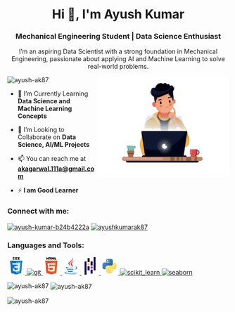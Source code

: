 <h1 align="center">Hi 👋, I'm Ayush Kumar</h1>
<h3 align="center">Mechanical Engineering Student | Data Science Enthusiast</h3>
<p align="center">I’m an aspiring Data Scientist with a strong foundation in Mechanical Engineering, passionate about applying AI and Machine Learning to solve real-world problems.</p>
<img align="right" alt="coding" width="300" src="https://github.com/Ayush-ak87/Ayush-ak87/blob/main/CodingGIF.gif">

<p align="left"> <img src="https://komarev.com/ghpvc/?username=ayush-ak87&label=Profile%20views&color=0e75b6&style=flat" alt="ayush-ak87" /> </p>

- 🌱 I’m Currently Learning **Data Science and Machine Learning Concepts**

- 👯 I’m Looking to Collaborate on **Data Science, AI/ML  Projects**

- 📫 You can reach me at **akagarwal.111a@gmail.com**

- ⚡ **I am Good Learner**

<h3 align="left">Connect with me:</h3>
<p align="left">
<a href="https://linkedin.com/in/ayush-kumar-b24b4222a" target="blank"><img align="center" src="https://raw.githubusercontent.com/rahuldkjain/github-profile-readme-generator/master/src/images/icons/Social/linked-in-alt.svg" alt="ayush-kumar-b24b4222a" height="30" width="40" /></a>
<a href="https://kaggle.com/ayushkumarak87" target="blank"><img align="center" src="https://raw.githubusercontent.com/rahuldkjain/github-profile-readme-generator/master/src/images/icons/Social/kaggle.svg" alt="ayushkumarak87" height="30" width="40" /></a>
</p>

<h3 align="left">Languages and Tools:</h3>
<p align="left"> <a href="https://www.w3schools.com/css/" target="_blank" rel="noreferrer"> <img src="https://raw.githubusercontent.com/devicons/devicon/master/icons/css3/css3-original-wordmark.svg" alt="css3" width="40" height="40"/> </a> <a href="https://git-scm.com/" target="_blank" rel="noreferrer"> <img src="https://www.vectorlogo.zone/logos/git-scm/git-scm-icon.svg" alt="git" width="40" height="40"/> </a> <a href="https://www.w3.org/html/" target="_blank" rel="noreferrer"> <img src="https://raw.githubusercontent.com/devicons/devicon/master/icons/html5/html5-original-wordmark.svg" alt="html5" width="40" height="40"/> </a> <a href="https://www.java.com" target="_blank" rel="noreferrer"> <img src="https://raw.githubusercontent.com/devicons/devicon/master/icons/java/java-original.svg" alt="java" width="40" height="40"/> </a> <a href="https://pandas.pydata.org/" target="_blank" rel="noreferrer"> <img src="https://raw.githubusercontent.com/devicons/devicon/2ae2a900d2f041da66e950e4d48052658d850630/icons/pandas/pandas-original.svg" alt="pandas" width="40" height="40"/> </a> <a href="https://www.python.org" target="_blank" rel="noreferrer"> <img src="https://raw.githubusercontent.com/devicons/devicon/master/icons/python/python-original.svg" alt="python" width="40" height="40"/> </a> <a href="https://scikit-learn.org/" target="_blank" rel="noreferrer"> <img src="https://upload.wikimedia.org/wikipedia/commons/0/05/Scikit_learn_logo_small.svg" alt="scikit_learn" width="40" height="40"/> </a> <a href="https://seaborn.pydata.org/" target="_blank" rel="noreferrer"> <img src="https://seaborn.pydata.org/_images/logo-mark-lightbg.svg" alt="seaborn" width="40" height="40"/> </a> </p>

<p><img align="left" src="https://github-readme-stats.vercel.app/api/top-langs?username=ayush-ak87&theme=dark&show_icons=true&locale=en&layout=compact" alt="ayush-ak87" /></p>

<p>&nbsp;<img align="center" src="https://github-readme-stats.vercel.app/api?username=ayush-ak87&theme=dark&show_icons=true&locale=en" alt="ayush-ak87" /></p>

<p><img align="center" src="https://github-readme-streak-stats.herokuapp.com/?user=ayush-ak87&theme=dark&" alt="ayush-ak87" /></p>
